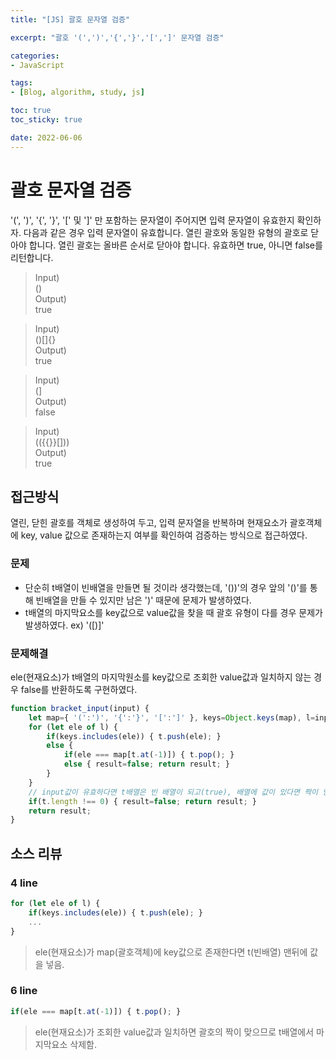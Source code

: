 ```yaml
--- 
title: "[JS] 괄호 문자열 검증" 

excerpt: "괄호 '(',')','{','}','[',']' 문자열 검증" 

categories: 
- JavaScript

tags: 
- [Blog, algorithm, study, js]

toc: true
toc_sticky: true

date: 2022-06-06
--- 
```


# 괄호 문자열 검증
'(', ')', '{', '}', '[' 및 ']' 만 포함하는 문자열이 주어지면 입력 문자열이 유효한지 확인하자.
다음과 같은 경우 입력 문자열이 유효합니다.
열린 괄호와 동일한 유형의 괄호로 닫아야 합니다.
열린 괄호는 올바른 순서로 닫아야 합니다.
유효하면 true, 아니면 false를 리턴합니다.

> Input) <br>
() <br>
Output) <br>
true

> Input) <br>
()[]{} <br>
Output) <br>
true

> Input) <br>
(] <br>
Output) <br>
false

> Input) <br>
(({{}}[])) <br>
Output) <br>
true

## 접근방식
열린, 닫힌 괄호를 객체로 생성하여 두고, 입력 문자열을 반복하며 현재요소가 괄호객체에 key, value 값으로 존재하는지 여부를 확인하여 검증하는 방식으로 접근하였다.

### 문제
- 단순히 t배열이 빈배열을 만들면 될 것이라 생각했는데, '())'의 경우 앞의 '()'를 통해 빈배열을 만들 수 있지만 남은 ')' 때문에 문제가 발생하였다.
- t배열의 마지막요소를 key값으로 value값을 찾을 때 괄호 유형이 다를 경우 문제가 발생하였다. ex) '([)]'
### 문제해결
ele(현재요소)가 t배열의 마지막원소를 key값으로 조회한 value값과 일치하지 않는 경우 false를 반환하도록 구현하였다.


```js
function bracket_input(input) {
    let map={ '(':')', '{':'}', '[':']' }, keys=Object.keys(map), l=input.split(''), t=[], result=true;
    for (let ele of l) {
        if(keys.includes(ele)) { t.push(ele); }
        else { 
            if(ele === map[t.at(-1)]) { t.pop(); }
            else { result=false; return result; }
        }
    } 
    // input값이 유효하다면 t배열은 빈 배열이 되고(true), 배열에 값이 있다면 짝이 안맞는 괄호값이 존재(false)
    if(t.length !== 0) { result=false; return result; }
    return result;
}
```
## 소스 리뷰
### 4 line
```js
for (let ele of l) {
    if(keys.includes(ele)) { t.push(ele); }
    ...
}
```
> ele(현재요소)가 map(괄호객체)에 key값으로 존재한다면 t(빈배열) 맨뒤에 값을 넣음.

### 6 line
```js
if(ele === map[t.at(-1)]) { t.pop(); }
```
> ele(현재요소)가 조회한 value값과 일치하면 괄호의 짝이 맞으므로 t배열에서 마지막요소 삭제함.

